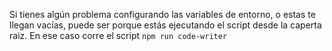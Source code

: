 Si tienes algún problema configurando las variables de entorno, o estas te llegan vacías, puede ser porque estás ejecutando el script desde la caperta raiz. En ese caso corre el script `npm run code-writer`
